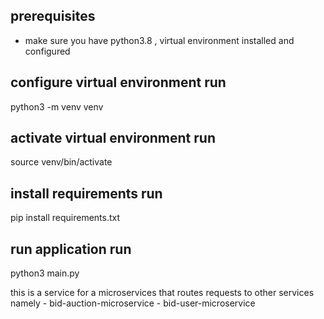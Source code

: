 ## prerequisites
- make sure you have python3.8 , virtual environment installed and configured

## configure virtual environment run
python3 -m venv venv

## activate virtual environment run
source venv/bin/activate

## install requirements run
pip install requirements.txt

## run application run
python3 main.py

this is a service for a microservices that routes requests to other services
namely - bid-auction-microservice
       - bid-user-microservice